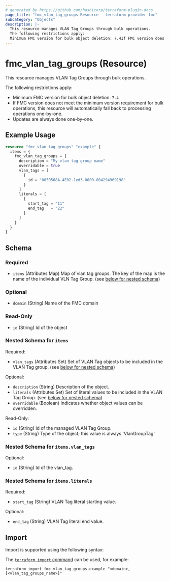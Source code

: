 ```yaml
---
# generated by https://github.com/hashicorp/terraform-plugin-docs
page_title: "fmc_vlan_tag_groups Resource - terraform-provider-fmc"
subcategory: "Objects"
description: |-
  This resource manages VLAN Tag Groups through bulk operations.
  The following restrictions apply:
  Minimum FMC version for bulk object deletion: 7.4If FMC version does not meet the minimum version requirement for bulk operations, this resource will automatically fall back to processing operations one-by-one.Updates are always done one-by-one.
---
```


# fmc_vlan_tag_groups (Resource)

This resource manages VLAN Tag Groups through bulk operations.

The following restrictions apply:
  - Minimum FMC version for bulk object deletion: `7.4`
  - If FMC version does not meet the minimum version requirement for bulk operations, this resource will automatically fall back to processing operations one-by-one.
  - Updates are always done one-by-one.

## Example Usage

```terraform
resource "fmc_vlan_tag_groups" "example" {
  items = {
    fmc_vlan_tag_groups = {
      description = "My vlan tag group name"
      overridable = true
      vlan_tags = [
        {
          id = "0050568A-4E02-1ed3-0000-004294969198"
        }
      ]
      literals = [
        {
          start_tag = "11"
          end_tag   = "22"
        }
      ]
    }
  }
}
```

<!-- schema generated by tfplugindocs -->
## Schema

### Required

- `items` (Attributes Map) Map of vlan tag groups. The key of the map is the name of the individual VLN Tag Group. (see [below for nested schema](#nestedatt--items))

### Optional

- `domain` (String) Name of the FMC domain

### Read-Only

- `id` (String) Id of the object

<a id="nestedatt--items"></a>
### Nested Schema for `items`

Required:

- `vlan_tags` (Attributes Set) Set of VLAN Tag objects to be included in the VLAN Tag group. (see [below for nested schema](#nestedatt--items--vlan_tags))

Optional:

- `description` (String) Description of the object.
- `literals` (Attributes Set) Set of literal values to be included in the VLAN Tag Group. (see [below for nested schema](#nestedatt--items--literals))
- `overridable` (Boolean) Indicates whether object values can be overridden.

Read-Only:

- `id` (String) Id of the managed VLAN Tag Group.
- `type` (String) Type of the object; this value is always 'VlanGroupTag'

<a id="nestedatt--items--vlan_tags"></a>
### Nested Schema for `items.vlan_tags`

Optional:

- `id` (String) Id of the vlan_tag.


<a id="nestedatt--items--literals"></a>
### Nested Schema for `items.literals`

Required:

- `start_tag` (String) VLAN Tag literal starting value.

Optional:

- `end_tag` (String) VLAN Tag literal end value.

## Import

Import is supported using the following syntax:

The [`terraform import` command](https://developer.hashicorp.com/terraform/cli/commands/import) can be used, for example:

```shell
terraform import fmc_vlan_tag_groups.example "<domain>,[<vlan_tag_groups_name>]"
```
